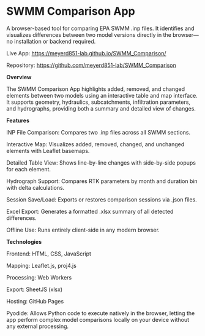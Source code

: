 # SWMM Comparison App

A browser-based tool for comparing EPA SWMM .inp files. It identifies and visualizes differences between two model versions directly in the browser—no installation or backend required.

Live App: https://meyerd851-lab.github.io/SWMM_Comparison/

Repository: https://github.com/meyerd851-lab/SWMM_Comparison

**Overview**

The SWMM Comparison App highlights added, removed, and changed elements between two models using an interactive table and map interface. It supports geometry, hydraulics, subcatchments, infiltration parameters, and hydrographs, providing both a summary and detailed view of changes.

**Features**

INP File Comparison: Compares two .inp files across all SWMM sections.

Interactive Map: Visualizes added, removed, changed, and unchanged elements with Leaflet basemaps.

Detailed Table View: Shows line-by-line changes with side-by-side popups for each element.

Hydrograph Support: Compares RTK parameters by month and duration bin with delta calculations.

Session Save/Load: Exports or restores comparison sessions via .json files.

Excel Export: Generates a formatted .xlsx summary of all detected differences.

Offline Use: Runs entirely client-side in any modern browser.

**Technologies**

Frontend: HTML, CSS, JavaScript

Mapping: Leaflet.js, proj4.js

Processing: Web Workers

Export: SheetJS (xlsx)

Hosting: GitHub Pages

Pyodide: Allows Python code to execute natively in the browser, letting the app perform complex model comparisons locally on your device without any external processing.
